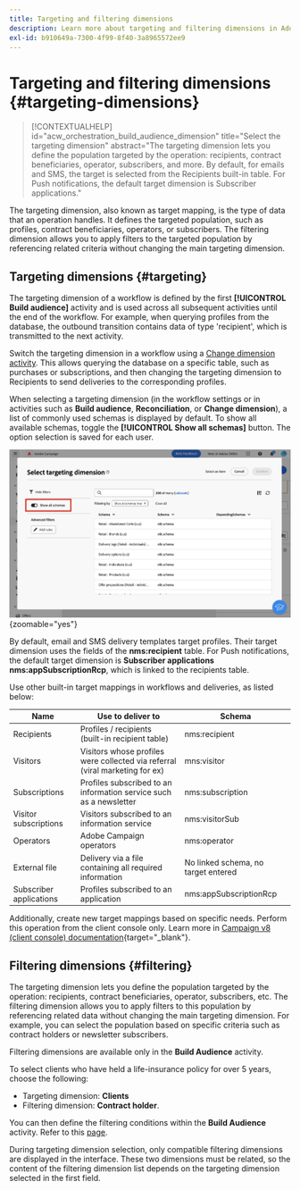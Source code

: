 ```yaml
---
title: Targeting and filtering dimensions
description: Learn more about targeting and filtering dimensions in Adobe Campaign Web UI
exl-id: b910649a-7300-4f99-8f40-3a8965572ee9
---
```

# Targeting and filtering dimensions {#targeting-dimensions}

>[!CONTEXTUALHELP]
>id="acw_orchestration_build_audience_dimension"
>title="Select the targeting dimension"
>abstract="The targeting dimension lets you define the population targeted by the operation: recipients, contract beneficiaries, operator, subscribers, and more. By default, for emails and SMS, the target is selected from the Recipients built-in table. For Push notifications, the default target dimension is Subscriber applications."

The targeting dimension, also known as target mapping, is the type of data that an operation handles. It defines the targeted population, such as profiles, contract beneficiaries, operators, or subscribers. The filtering dimension allows you to apply filters to the targeted population by referencing related criteria without changing the main targeting dimension. 

## Targeting dimensions {#targeting}

The targeting dimension of a workflow is defined by the first **[!UICONTROL Build audience]** activity and is used across all subsequent activities until the end of the workflow. For example, when querying profiles from the database, the outbound transition contains data of type 'recipient', which is transmitted to the next activity.

Switch the targeting dimension in a workflow using a [Change dimension activity](../workflows/activities/change-dimension.md). This allows querying the database on a specific table, such as purchases or subscriptions, and then changing the targeting dimension to Recipients to send deliveries to the corresponding profiles.

When selecting a targeting dimension (in the workflow settings or in activities such as **Build audience**, **Reconciliation**, or **Change dimension**), a list of commonly used schemas is displayed by default. To show all available schemas, toggle the **[!UICONTROL Show all schemas]** button. The option selection is saved for each user.

![Screenshot showing the targeting dimension interface with the "Show all schemas" button enabled.](assets/targeting-dimension-show-all.png){zoomable="yes"}

By default, email and SMS delivery templates target profiles. Their target dimension uses the fields of the **nms:recipient** table. For Push notifications, the default target dimension is **Subscriber applications nms:appSubscriptionRcp**, which is linked to the recipients table.

Use other built-in target mappings in workflows and deliveries, as listed below:

| Name                  | Use to deliver to                                     | Schema                 |
|-----------------------|-------------------------------------------------------|-------------------------|
| Recipients            | Profiles / recipients (built-in recipient table)      | nms:recipient           |
| Visitors              | Visitors whose profiles were collected via referral (viral marketing for ex)    | mns:visitor |
| Subscriptions         | Profiles subscribed to an information service such as a newsletter | nms:subscription |
| Visitor subscriptions | Visitors subscribed to an information service         | nms:visitorSub          |
| Operators             | Adobe Campaign operators                              | nms:operator            |
| External file         | Delivery via a file containing all required information | No linked schema, no target entered |
| Subscriber applications | Profiles subscribed to an application               | nms:appSubscriptionRcp  |

Additionally, create new target mappings based on specific needs. Perform this operation from the client console only. Learn more in [Campaign v8 (client console) documentation](https://experienceleague.adobe.com/docs/campaign/campaign-v8/audience/add-profiles/target-mappings.html#new-mapping){target="_blank"}.

## Filtering dimensions {#filtering}

The targeting dimension lets you define the population targeted by the operation: recipients, contract beneficiaries, operator, subscribers, etc. The filtering dimension allows you to apply filters to this population by referencing related data without changing the main targeting dimension. For example, you can select the population based on specific criteria such as contract holders or newsletter subscribers.

Filtering dimensions are available only in the **Build Audience** activity. 

To select clients who have held a life-insurance policy for over 5 years, choose the following:

* Targeting dimension: **Clients**
* Filtering dimension: **Contract holder**. 

You can then define the filtering conditions within the **Build Audience** activity. Refer to this [page](../workflows/activities/build-audience.md).

During targeting dimension selection, only compatible filtering dimensions are displayed in the interface. These two dimensions must be related, so the content of the filtering dimension list depends on the targeting dimension selected in the first field.
